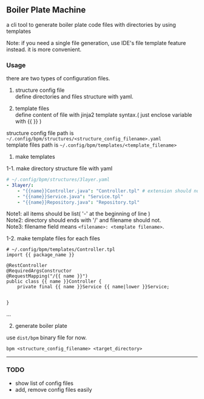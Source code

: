 
## Boiler Plate Machine

a cli tool to generate boiler plate code files with directories by using templates

Note: if you need a single file generation, use IDE's file template feature instead. it is more convenient.

### Usage

there are two types of configuration files.  
1. structure config file  
define directories and files structure with yaml.  

2. template files  
define content of file with jinja2 template syntax.( just enclose variable with {{ }} )  

structure config file path is `~/.config/bpm/structures/<structure_config_filename>.yaml`   
template files path is `~/.config/bpm/templates/<template_filename>`  


1. make templates  

1-1. make directory structure file with yaml
```yaml
# ~/.config/bpm/structures/3layer.yaml
- 3layer/:
    - "{{name}}Controller.java": "Controller.tpl" # extension should not necessarily be .tpl
    - "{{name}}Service.java": "Service.tpl"
    - "{{name}}Repository.java": "Repository.tpl"
```
Note1: all items should be list( '-' at the beginning of line )  
Note2: directory should ends with '/' and filename should not.   
Note3: filename field means `<filename>: <template filename>`.  


1-2. make template files for each files
```
# ~/.config/bpm/templates/Controller.tpl  
import {{ package_name }}

@RestController
@RequiredArgsConstructor
@RequestMapping("/{{ name }}")
public class {{ name }}Controller {
    private final {{ name }}Service {{ name|lower }}Service;


}
```
...



2. generate boiler plate  

use `dist/bpm` binary file for now.

`bpm <structure_config_filename> <target_directory>`

---


### TODO
- show list of config files
- add, remove config files easily
